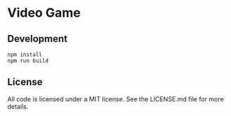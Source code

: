 # Video Game #

## Development ##

```
npm install
npm run build
```

## License ##

All code is licensed under a MIT license. See the LICENSE.md file for more
details.
